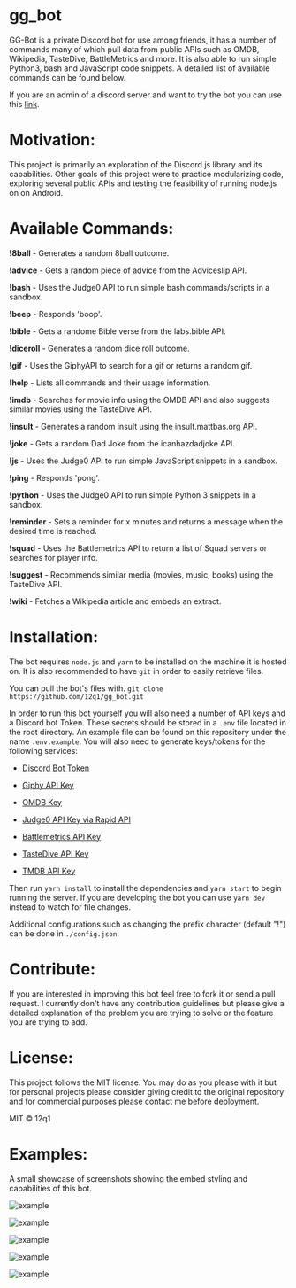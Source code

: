 # gg_bot
GG-Bot is a private Discord bot for use among friends, it has a number of commands many of which pull data from public APIs such as OMDB, Wikipedia, TasteDive, BattleMetrics and more. It is also able to run simple Python3, bash and JavaScript code snippets. A detailed list of available commands can be found below.

If you are an admin of a discord server and want to try the bot you can use this [link](https://discord.com/api/oauth2/authorize?client_id=767075691082153994&permissions=67648&scope=bot). 

# Motivation:
This project is primarily an exploration of the Discord.js library and its capabilities. Other goals of this project were to practice modularizing code, exploring several public APIs and testing the feasibility of running node.js on on Android.

# Available Commands:
**!8ball** - Generates a random 8ball outcome.

**!advice** - Gets a random piece of advice from the Adviceslip API.

**!bash** - Uses the Judge0 API to run simple bash commands/scripts in a sandbox.

**!beep** - Responds 'boop'.

**!bible** - Gets a randome Bible verse from the labs.bible API.

**!diceroll** - Generates a random dice roll outcome.

**!gif** - Uses the GiphyAPI to search for a gif or returns a random gif.

**!help** - Lists all commands and their usage information.

**!imdb** - Searches for movie info using the OMDB API and also suggests similar movies using the TasteDive API.

**!insult** - Generates a random insult using the insult.mattbas.org API.

**!joke** - Gets a random Dad Joke from the icanhazdadjoke API.

**!js** - Uses the Judge0 API to run simple JavaScript snippets in a sandbox.

**!ping** - Responds 'pong'.

**!python** - Uses the Judge0 API to run simple Python 3 snippets in a sandbox.

**!reminder** - Sets a reminder for x minutes and returns a message when the desired time is reached.

**!squad** - Uses the Battlemetrics API to return a list of Squad servers or searches for player info.

**!suggest** - Recommends similar media (movies, music, books) using the TasteDive API.

**!wiki** - Fetches a Wikipedia article and embeds an extract.

# Installation:
The bot requires ```node.js``` and ```yarn``` to be installed on the machine it is hosted on. It is also recommended to have ```git``` in order to easily retrieve files.

You can pull the bot's files with.
```git clone https://github.com/12q1/gg_bot.git```

In order to run this bot yourself you will also need a number of API keys and a Discord bot Token. These secrets should be stored in a ```.env``` file located in the root directory. An example file can be found on this repository under the name ```.env.example```. You will also need to generate keys/tokens for the following services:

- [Discord Bot Token](https://discordjs.guide/preparations/setting-up-a-bot-application.html#creating-your-bot)

- [Giphy API Key](https://support.giphy.com/hc/en-us/articles/360020283431-Request-A-GIPHY-API-Key)

- [OMDB Key](http://www.omdbapi.com/apikey.aspx?__EVENTTARGET=freeAcct&__EVENTARGUMENT=&__LASTFOCUS=&__VIEWSTATE=%2FwEPDwUKLTIwNDY4MTIzNQ9kFgYCAQ9kFgICBw8WAh4HVmlzaWJsZWhkAgIPFgIfAGhkAgMPFgIfAGhkGAEFHl9fQ29udHJvbHNSZXF1aXJlUG9zdEJhY2tLZXlfXxYDBQtwYXRyZW9uQWNjdAUIZnJlZUFjY3QFCGZyZWVBY2N0x0euvR%2FzVv1jLU3mGetH4R3kWtYKWACCaYcfoP1IY8g%3D&__VIEWSTATEGENERATOR=5E550F58&__EVENTVALIDATION=%2FwEdAAU5GG7XylwYou%2BzznFv7FbZmSzhXfnlWWVdWIamVouVTzfZJuQDpLVS6HZFWq5fYpioiDjxFjSdCQfbG0SWduXFd8BcWGH1ot0k0SO7CfuulN6vYN8IikxxqwtGWTciOwQ4e4xie4N992dlfbpyqd1D&at=freeAcct&Email=)

- [Judge0 API Key via Rapid API](https://rapidapi.com/hermanzdosilovic/api/judge0/pricing)

- [Battlemetrics API Key](https://www.battlemetrics.com/developers/documentation#auth)

- [TasteDive API Key](https://tastedive.com/read/api)

- [TMDB API Key](https://developers.themoviedb.org/3/getting-started/introduction)

Then run ```yarn install``` to install the dependencies and ```yarn start``` to begin running the server. If you are developing the bot you can use ```yarn dev``` instead to watch for file changes.

Additional configurations such as changing the prefix character (default "!") can be done in `./config.json`. 

# Contribute:
If you are interested in improving this bot feel free to fork it or send a pull request. I currently don't have any contribution guidelines but please give a detailed explanation of the problem you are trying to solve or the feature you are trying to add.

# License:
This project follows the MIT license. You may do as you please with it but for personal projects please consider giving credit to the original repository and for commercial purposes please contact me before deployment.

MIT © 12q1

# Examples:

A small showcase of screenshots showing the embed styling and capabilities of this bot.

![example](https://i.imgur.com/JXIpEOD.png)

![example](https://i.imgur.com/SPzIPyT.png)

![example](https://i.imgur.com/s927gKz.png)

![example](https://i.imgur.com/RittJzT.png)

![example](https://i.imgur.com/UJCQ3tD.png)


